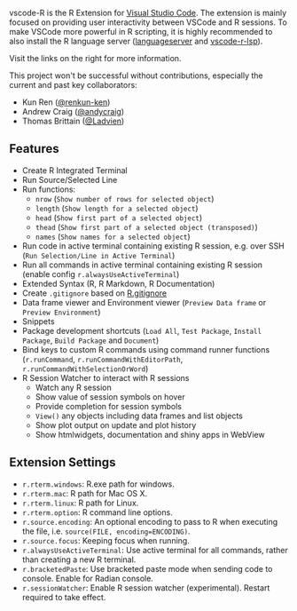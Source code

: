 vscode-R is the R Extension for [Visual Studio Code](https://code.visualstudio.com/). The extension is mainly focused on providing user interactivity between VSCode and R sessions. To make VSCode more powerful in R scripting, it is highly recommended to also install the R language server ([languageserver](https://github.com/REditorSupport/languageserver) and [vscode-r-lsp](https://marketplace.visualstudio.com/items?itemName=REditorSupport.r-lsp)).

Visit the links on the right for more information.

This project won't be successful without contributions, especially the current and past key collaborators:

* Kun Ren ([@renkun-ken](https://github.com/renkun-ken))
* Andrew Craig ([@andycraig](https://github.com/andycraig))
* Thomas Brittain ([@Ladvien](https://github.com/Ladvien))

## Features

* Create R Integrated Terminal
* Run Source/Selected Line
* Run functions:
  * `nrow` (`Show number of rows for selected object`)
  * `length` (`Show length for a selected object`)
  * `head` (`Show first part of a selected object`)
  * `thead` (`Show first part of a selected object (transposed)`)
  * `names` (`Show names for a selected object`)
* Run code in active terminal containing existing R session, e.g. over SSH (`Run Selection/Line in Active Terminal`)
* Run all commands in active terminal containing existing R session (enable config `r.alwaysUseActiveTerminal`)
* Extended Syntax (R, R Markdown, R Documentation)
* Create `.gitignore` based on [R.gitignore](https://github.com/github/gitignore/raw/master/R.gitignore)
* Data frame viewer and Environment viewer (`Preview Data frame` or `Preview Environment`)
* Snippets
* Package development shortcuts (`Load All`, `Test Package`, `Install Package`, `Build Package` and `Document`)
* Bind keys to custom R commands using command runner functions (`r.runCommand`, `r.runCommandWithEditorPath`, `r.runCommandWithSelectionOrWord`)
* R Session Watcher to interact with R sessions
  * Watch any R session
  * Show value of session symbols on hover
  * Provide completion for session symbols
  * `View()` any objects including data frames and list objects
  * Show plot output on update and plot history
  * Show htmlwidgets, documentation and shiny apps in WebView

## Extension Settings

* `r.rterm.windows`: R.exe path for windows.
* `r.rterm.mac`: R path for Mac OS X.
* `r.rterm.linux`: R path for Linux.
* `r.rterm.option`: R command line options.
* `r.source.encoding`: An optional encoding to pass to R when executing the file, i.e. `source(FILE, encoding=ENCODING)`.
* `r.source.focus`: Keeping focus when running.
* `r.alwaysUseActiveTerminal`: Use active terminal for all commands, rather than creating a new R terminal.
* `r.bracketedPaste`: Use bracketed paste mode when sending code to console. Enable for Radian console.
* `r.sessionWatcher`: Enable R session watcher (experimental). Restart required to take effect.
